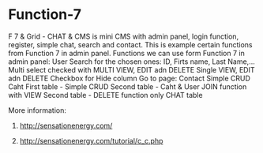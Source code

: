 # Function-7


F 7 & Grid - CHAT & CMS is mini CMS with admin panel, login function, register, simple chat, search and contact.
This is example certain functions from Function 7 in admin panel.
Functions we can use form Function 7 in admin panel:
User
Search for the chosen ones: ID, Firts name, Last Name,...
Multi select checked with MULTI VIEW, EDIT adn DELETE
Single VIEW, EDIT adn DELETE
Checkbox for Hide column
Go to page:
Contact
Simple CRUD
Caht
First table - Simple CRUD
Second table - Caht & User JOIN function with VIEW
Second table - DELETE function only CHAT table

More information:
1. http://sensationenergy.com/

2. http://sensationenergy.com/tutorial/c_c.php
